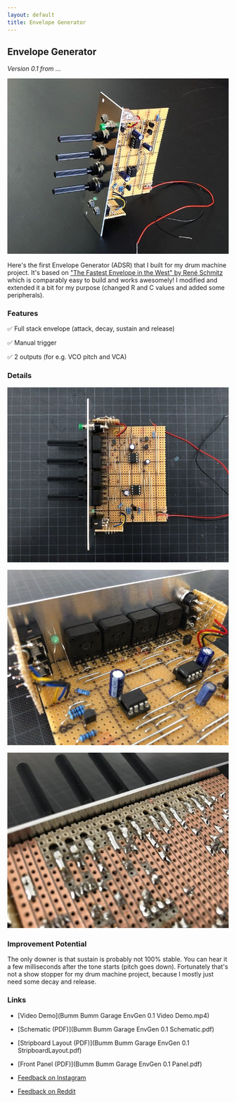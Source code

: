 ```yaml
---
layout: default
title: Envelope Generator
---
```


## Envelope Generator

*Version 0.1 from …*

![](120343094_3458159520910993_5205335999587442971_n.jpg)

Here's the first Envelope Generator (ADSR) that I built for my drum machine project. It's based on ["The Fastest Envelope in the West" by René Schmitz](https://www.schmitzbits.de/adsr.html) which is comparably easy to build and works awesomely! I modified and extended it a bit for my purpose (changed R and C values and added some peripherals).

### Features

✅ Full stack envelope (attack, decay, sustain and release)

✅ Manual trigger

✅ 2 outputs (for e.g. VCO pitch and VCA)

### Details

![](120261487_329993841599944_7534801166032359359_n.jpg)

![](120289221_1353894038149836_4651630800853322006_n.jpg)

![](120502642_807393879997170_6119586835084667851_n.jpg)

### Improvement Potential

The only downer is that sustain is probably not 100% stable. You can hear it a few milliseconds after the tone starts (pitch goes down). Fortunately that's not a show stopper for my drum machine project, because I mostly just need some decay and release.

### Links

* [Video Demo](Bumm Bumm Garage EnvGen 0.1 Video Demo.mp4)

* [Schematic (PDF)](Bumm Bumm Garage EnvGen 0.1 Schematic.pdf)
* [Stripboard Layout (PDF)](Bumm Bumm Garage EnvGen 0.1 StripboardLayout.pdf)
* [Front Panel (PDF)](Bumm Bumm Garage EnvGen 0.1 Panel.pdf)
* [Feedback on Instagram](https://www.instagram.com/p/CFw7gsPBfNJ/)
* [Feedback on Reddit](https://www.reddit.com/r/synthdiy/comments/j2nl4z/envelope_generator_adsr_in_eurorack_format_on/)